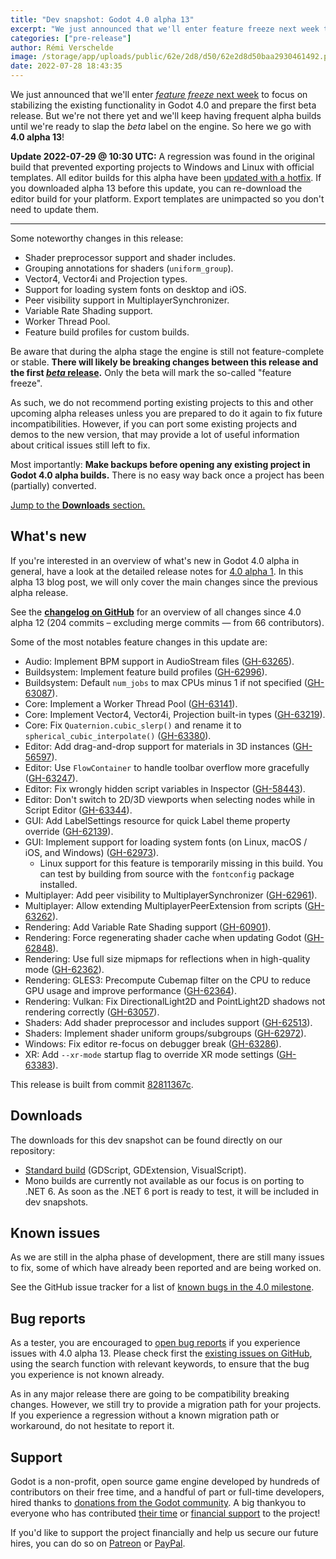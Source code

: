 ```yaml
---
title: "Dev snapshot: Godot 4.0 alpha 13"
excerpt: "We just announced that we'll enter feature freeze next week to focus on stabilizing the existing functionality in Godot 4.0 and prepare the first beta release. But until then we'll keep having alpha releases to test new features and fixes, so here goes 4.0 alpha 13!"
categories: ["pre-release"]
author: Rémi Verschelde
image: /storage/app/uploads/public/62e/2d8/d50/62e2d8d50baa2930461492.png
date: 2022-07-28 18:43:35
---
```


We just announced that we'll enter [*feature freeze* next week](https://godotengine.org/article/godot-4-0-development-enters-feature-freeze) to focus on stabilizing the existing functionality in Godot 4.0 and prepare the first beta release. But we're not there yet and we'll keep having frequent alpha builds until we're ready to slap the *beta* label on the engine. So here we go with **4.0 alpha 13**!

**Update 2022-07-29 @ 10:30 UTC:** A regression was found in the original build that prevented exporting projects to Windows and Linux with official templates. All editor builds for this alpha have been [updated with a hotfix](https://github.com/godotengine/godot/pull/63614). If you downloaded alpha 13 before this update, you can re-download the editor build for your platform. Export templates are unimpacted so you don't need to update them.

---

Some noteworthy changes in this release:

- Shader preprocessor support and shader includes.
- Grouping annotations for shaders (`uniform_group`).
- Vector4, Vector4i and Projection types.
- Support for loading system fonts on desktop and iOS.
- Peer visibility support in MultiplayerSynchronizer.
- Variable Rate Shading support.
- Worker Thread Pool.
- Feature build profiles for custom builds.

Be aware that during the alpha stage the engine is still not feature-complete or stable. **There will likely be breaking changes between this release and the first [*beta* release](https://en.wikipedia.org/wiki/Software_release_life_cycle#Beta).** Only the beta will mark the so-called "feature freeze".

As such, we do not recommend porting existing projects to this and other upcoming alpha releases unless you are prepared to do it again to fix future incompatibilities. However, if you can port some existing projects and demos to the new version, that may provide a lot of useful information about critical issues still left to fix.

Most importantly: **Make backups before opening any existing project in Godot 4.0 alpha builds.** There is no easy way back once a project has been (partially) converted.

[Jump to the **Downloads** section.](#downloads)

## What's new

If you're interested in an overview of what's new in Godot 4.0 alpha in general, have a look at the detailed release notes for [4.0 alpha 1](/article/dev-snapshot-godot-4-0-alpha-1). In this alpha 13 blog post, we will only cover the main changes since the previous alpha release.

See the [**changelog on GitHub**](https://github.com/godotengine/godot/compare/2c11e6d9efc42370a8d7537eaff8b1ea78a283e5...82811367cb36d3124d4e8c0a9c4c7f82dc64f9e4) for an overview of all changes since 4.0 alpha 12 (204 commits – excluding merge commits ― from 66 contributors).

Some of the most notables feature changes in this update are:

- Audio: Implement BPM support in AudioStream files ([GH-63265](https://github.com/godotengine/godot/pull/63265)).
- Buildsystem: Implement feature build profiles ([GH-62996](https://github.com/godotengine/godot/pull/62996)).
- Buildsystem: Default `num_jobs` to max CPUs minus 1 if not specified ([GH-63087](https://github.com/godotengine/godot/pull/63087)).
- Core: Implement a Worker Thread Pool ([GH-63141](https://github.com/godotengine/godot/pull/63141)).
- Core: Implement Vector4, Vector4i, Projection built-in types ([GH-63219](https://github.com/godotengine/godot/pull/63219)).
- Core: Fix `Quaternion.cubic_slerp()` and rename it to `spherical_cubic_interpolate()` ([GH-63380](https://github.com/godotengine/godot/pull/63380)).
- Editor: Add drag-and-drop support for materials in 3D instances ([GH-56597](https://github.com/godotengine/godot/pull/56597)).
- Editor: Use `FlowContainer` to handle toolbar overflow more gracefully ([GH-63247](https://github.com/godotengine/godot/pull/63247)).
- Editor: Fix wrongly hidden script variables in Inspector ([GH-58443](https://github.com/godotengine/godot/pull/58443)).
- Editor: Don't switch to 2D/3D viewports when selecting nodes while in Script Editor ([GH-63344](https://github.com/godotengine/godot/pull/63344)).
- GUI: Add LabelSettings resource for quick Label theme property override ([GH-62139](https://github.com/godotengine/godot/pull/62139)).
- GUI: Implement support for loading system fonts (on Linux, macOS / iOS, and Windows) ([GH-62973](https://github.com/godotengine/godot/pull/62973)).
  * Linux support for this feature is temporarily missing in this build. You can test by building from source with the `fontconfig` package installed.
- Multiplayer: Add peer visibility to MultiplayerSynchronizer ([GH-62961](https://github.com/godotengine/godot/pull/62961)).
- Multiplayer: Allow extending MultiplayerPeerExtension from scripts ([GH-63262](https://github.com/godotengine/godot/pull/63262)).
- Rendering: Add Variable Rate Shading support ([GH-60901](https://github.com/godotengine/godot/pull/60901)).
- Rendering: Force regenerating shader cache when updating Godot ([GH-62848](https://github.com/godotengine/godot/pull/62848)).
- Rendering: Use full size mipmaps for reflections when in high-quality mode ([GH-62362](https://github.com/godotengine/godot/pull/62362)).
- Rendering: GLES3: Precompute Cubemap filter on the CPU to reduce GPU usage and improve performance ([GH-62364](https://github.com/godotengine/godot/pull/62364)).
- Rendering: Vulkan: Fix DirectionalLight2D and PointLight2D shadows not rendering correctly ([GH-63057](https://github.com/godotengine/godot/pull/63057)).
- Shaders: Add shader preprocessor and includes support ([GH-62513](https://github.com/godotengine/godot/pull/62513)).
- Shaders: Implement shader uniform groups/subgroups ([GH-62972](https://github.com/godotengine/godot/pull/62972)).
- Windows: Fix editor re-focus on debugger break ([GH-63286](https://github.com/godotengine/godot/pull/63286)).
- XR: Add `--xr-mode` startup flag to override XR mode settings ([GH-63383](https://github.com/godotengine/godot/pull/63383)).

This release is built from commit [82811367c](https://github.com/godotengine/godot/commit/82811367cb36d3124d4e8c0a9c4c7f82dc64f9e4).

<a id="downloads"></a>
## Downloads

The downloads for this dev snapshot can be found directly on our repository:

* [Standard build](https://github.com/godotengine/godot-builds/releases/4.0-alpha13) (GDScript, GDExtension, VisualScript).
* Mono builds are currently not available as our focus is on porting to .NET 6. As soon as the .NET 6 port is ready to test, it will be included in dev snapshots.

## Known issues

As we are still in the alpha phase of development, there are still many issues to fix, some of which have already been reported and are being worked on.

See the GitHub issue tracker for a list of [known bugs in the 4.0 milestone](https://github.com/godotengine/godot/issues?q=is%3Aissue+is%3Aopen+milestone%3A4.0+label%3Abug+).

## Bug reports

As a tester, you are encouraged to [open bug reports](https://github.com/godotengine/godot/issues) if you experience issues with 4.0 alpha 13. Please check first the [existing issues on GitHub](https://github.com/godotengine/godot/issues), using the search function with relevant keywords, to ensure that the bug you experience is not known already.

As in any major release there are going to be compatibility breaking changes. However, we still try to provide a migration path for your projects. If you experience a regression without a known migration path or workaround, do not hesitate to report it.

## Support

Godot is a non-profit, open source game engine developed by hundreds of contributors on their free time, and a handful of part or full-time developers, hired thanks to [donations from the Godot community](https://godotengine.org/donate). A big thankyou to everyone who has contributed [their time](https://github.com/godotengine/godot/blob/master/AUTHORS.md) or [financial support](https://github.com/godotengine/godot/blob/master/DONORS.md) to the project!

If you'd like to support the project financially and help us secure our future hires, you can do so on [Patreon](https://www.patreon.com/godotengine) or [PayPal](https://godotengine.org/donate).
